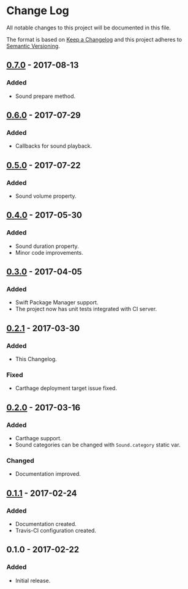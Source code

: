 # Change Log
All notable changes to this project will be documented in this file.

The format is based on [Keep a Changelog](http://keepachangelog.com/)
and this project adheres to [Semantic Versioning](http://semver.org/).

## [0.7.0] - 2017-08-13
### Added
- Sound prepare method.

## [0.6.0] - 2017-07-29
### Added
- Callbacks for sound playback.

## [0.5.0] - 2017-07-22
### Added
- Sound volume property.

## [0.4.0] - 2017-05-30
### Added
- Sound duration property.
- Minor code improvements.

## [0.3.0] - 2017-04-05
### Added
- Swift Package Manager support.
- The project now has unit tests integrated with CI server.

## [0.2.1] - 2017-03-30
### Added
- This Changelog.

### Fixed
- Carthage deployment target issue fixed.

## [0.2.0] - 2017-03-16
### Added
- Carthage support.
- Sound categories can be changed with `Sound.category` static var.

### Changed
- Documentation improved.

## [0.1.1] - 2017-02-24
### Added
- Documentation created.
- Travis-CI configuration created.

## 0.1.0 - 2017-02-22
### Added
- Initial release.

[0.7.0]: https://github.com/adamcichy/SwiftySound/compare/0.6.0...0.7.0
[0.6.0]: https://github.com/adamcichy/SwiftySound/compare/0.5.0...0.6.0
[0.5.0]: https://github.com/adamcichy/SwiftySound/compare/0.4.0...0.5.0
[0.4.0]: https://github.com/adamcichy/SwiftySound/compare/0.3.0...0.4.0
[0.3.0]: https://github.com/adamcichy/SwiftySound/compare/0.2.1...0.3.0
[0.2.1]: https://github.com/adamcichy/SwiftySound/compare/0.2.0...0.2.1
[0.2.0]: https://github.com/adamcichy/SwiftySound/compare/0.1.1...0.2.0
[0.1.1]: https://github.com/adamcichy/SwiftySound/compare/0.1.0...0.1.1
